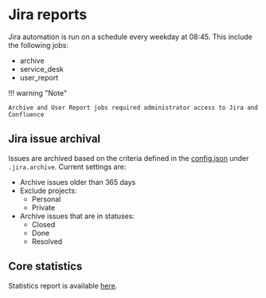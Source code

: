 # Jira reports

Jira automation is run on a schedule every weekday at 08:45. This include the following jobs:

* archive
* service_desk
* user_report

!!! warning "Note"

    Archive and User Report jobs required administrator access to Jira and Confluence

## Jira issue archival

Issues are archived based on the criteria defined in the [config.json](./app/config.json) under `.jira.archive`. Current settings are:

* Archive issues older than 365 days
* Exclude projects:
    * Personal
    * Private
* Archive issues that are in statuses:
    * Closed
    * Done
    * Resolved

## Core statistics

Statistics report is available [here](reports.html).
